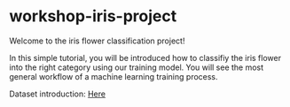 # workshop-iris-project

Welcome to the iris flower classification project!

In this simple tutorial, you will be introduced how to classifiy the iris flower into the right category using our training model. You will see the most general workflow of a machine learning training process. 

Dataset introduction:
[Here](https://archive.ics.uci.edu/ml/datasets/iris)
